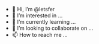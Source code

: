- 👋 Hi, I’m @letsfer
- 👀 I’m interested in ...
- 🌱 I’m currently learning ...
- 💞️ I’m looking to collaborate on ...
- 📫 How to reach me ...

<!---
letsfer/letsfer is a ✨ special ✨ repository because its `README.md` (this file) appears on your GitHub profile.
You can click the Preview link to take a look at your changes.
--->
